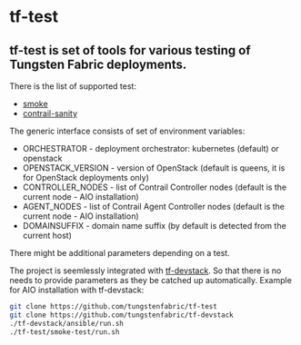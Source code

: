 # tf-test

## tf-test is set of tools for various testing of Tungsten Fabric deployments.

There is the list of supported test:
- [smoke](https://github.com/tungstenfabric/tf-test/tree/master/smoke-test)
- [contrail-sanity](https://github.com/tungstenfabric/tf-test/tree/master/contrail-sanity)

The generic interface consists of set of environment variables:
- ORCHESTRATOR      - deployment orchestrator: kubernetes (default) or openstack
- OPENSTACK_VERSION - version of OpenStack (default is queens, it is for OpenStack deployments only)
- CONTROLLER_NODES  - list of Contrail Controller nodes (default is the current node - AIO installation)
- AGENT_NODES       - list of Contrail Agent Controller nodes (default is the current node - AIO installation)
- DOMAINSUFFIX      - domain name suffix (by default is detected from the current host)

There might be additional parameters depending on a test.

The project is seemlessly integrated with [tf-devstack](https://github.com/tungstenfabric/tf-devstack/tree/master). So that there is no needs to provide parameters as they be catched up automatically.
Example for AIO installation with tf-devstack:

```bash
git clone https://github.com/tungstenfabric/tf-test
git clone https://github.com/tungstenfabric/tf-devstack
./tf-devstack/ansible/run.sh
./tf-test/smoke-test/run.sh
```
